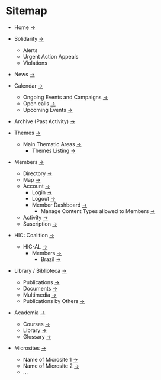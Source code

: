 # Sitemap

- Home [->](../templates/front-page.md)
- Solidarity [->](../templates/solidarity.md)
   - Alerts
   - Urgent Action Appeals
   - Violations
- News [->](../templates/content-grid.md)
- Calendar [->](../templates/calendar.md)
   - Ongoing Events and Campaigns [->](../templates/calendar-list.md)
   - Open calls [->](../templates/calendar-list.md)
   - Upcoming Events [->](../templates/calendar-list.md)
- Archive (Past Activity) [->](../templates/content-grid.md)
- Themes [->](../templates/front-page.md)
   - Main Thematic Areas [->](../templates/thematic-area.md)
      - Themes Listing [->](../templates/themes-list.md)
- Members [->](../templates/members.md)
   - Directory [->](../templates/front-page.md)
   - Map [->](../templates/front-page.md)
   - Account [->](../templates/front-page.md)
      - Login [->](../templates/front-page.md)
      - Logout [->](../templates/front-page.md)
      - Member Dashboard [->](../templates/front-page.md)
         - Manage Content Types allowed to Members [->](../templates/front-page.md)
   - Activity [->](../templates/front-page.md)
   - Suscription [->](../templates/static-page.md)
- HIC: Coalition [->](../templates/static-page.md)
   - HIC-AL [->](../templates/hic-al.md)
      - Members [->](../templates/members.md)
         - Brazil [->](../templates/brazil.md)

- Library / Biblioteca [->](../templates/library.md)
   - Publications [->](../templates/library/content-grid.md)
   - Documents [->](../templates/library/content-grid.md)
   - Multimedia [->](../templates/library/media.md)
   - Publications by Others [->](../templates/library/content-grid.md)
- Academia [->](../templates/front-page.md)
   - Courses [->](../templates/arhives/courses.md)
   - Library [->](../templates/front-page.md)
   - Glossary [->](../templates/academia.md)
- Microsites [->](../templates/microsites.md)
   - Name of Microsite 1 [->](../templates/microsite.md)
   - Name of Microsite 2 [->](../templates/microsite.md)
   - ...
